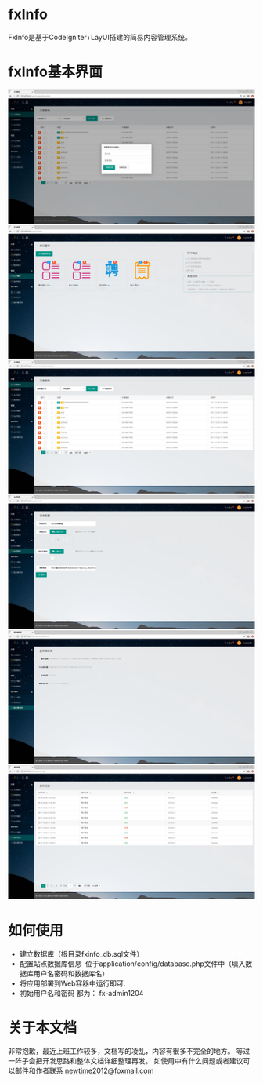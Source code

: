 # fxInfo
FxInfo是基于CodeIgniter+LayUI搭建的简易内容管理系统。

# fxInfo基本界面
![登录](https://github.com/fx522/fxInfo/raw/master/images/login.jpg)
![模块管理](https://github.com/fx522/fxInfo/raw/master/images/module.jpg)
![文章管理](https://github.com/fx522/fxInfo/raw/master/images/wenzhang.jpg)
![站点信息](https://github.com/fx522/fxInfo/raw/master/images/wbsite.jpg)
![服务器信息](https://github.com/fx522/fxInfo/raw/master/images/server.jpg)
![登录记录](https://github.com/fx522/fxInfo/raw/master/images/action.jpg)

# 如何使用
* 建立数据库（根目录fxinfo_db.sql文件）
* 配置站点数据库信息
  位于application/config/database.php文件中（填入数据库用户名密码和数据库名）
* 将应用部署到Web容器中运行即可.
* 初始用户名和密码 都为： fx-admin1204

# 关于本文档
非常抱歉，最近上班工作较多，文档写的凌乱，内容有很多不完全的地方。
等过一阵子会把开发思路和整体文档详细整理再发。
如使用中有什么问题或者建议可以邮件和作者联系 newtime2012@foxmail.com
